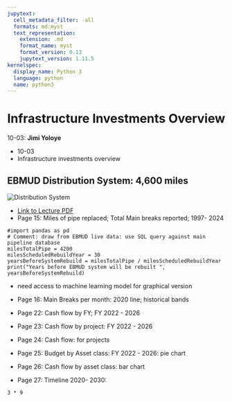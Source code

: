 ```yaml
---
jupytext:
  cell_metadata_filter: -all
  formats: md:myst
  text_representation:
    extension: .md
    format_name: myst
    format_version: 0.13
    jupytext_version: 1.11.5
kernelspec:
  display_name: Python 3
  language: python
  name: python3
---
```



# Infrastructure Investments Overview
10-03: **Jimi Yoloye**
- 10-03
- Infrastructure investments overview
## EBMUD Distribution System: 4,600 miles

![Distribution System](../Images/Distribution_System.png)

- [Link to Lecture PDF](https://bcourses.berkeley.edu/courses/1516536/files/folder/Module%204%20-%20Infrastructure%20maintenance%2C%20renewal%20and%20replacement?preview=84282682)
- Page 15: Miles of pipe replaced; Total Main breaks reported; 1997- 2024

```{code-cell} ipython3
#import pandas as pd
# Comment: draw from EBMUD live data: use SQL query against main pipeline database
milesTotalPipe = 4200
milesScheduledRebuildYear = 30
yearsBeforeSystemRebuild = milesTotalPipe / milesScheduledRebuildYear 
print("Years before EBMUD system will be rebuilt ", yearsBeforeSystemRebuild)
```
- need access to machine learning model for graphical version

- Page 16: Main Breaks per month: 2020 line; historical bands
- Page 22: Cash flow by FY; FY 2022 - 2026
- Page 23: Cash flow by project: FY 2022 - 2026
- Page 24: Cash flow: for projects
- Page 25: Budget by Asset class: FY 2022 - 2026: pie chart
- Page 26: Cash flow by asset class: bar chart
- Page 27: Timeline 2020- 2030:
```{code-cell} ipython3
3 * 9
```

